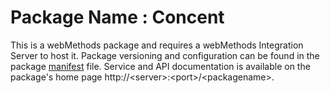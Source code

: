 # Package Name : Concent
This is a webMethods package and requires a webMethods Integration Server to host it. Package versioning and configuration can be found in the package [manifest](./Concent/manifest.v3) file. Service and API documentation is available on the package's home page http://&lt;server&gt;:&lt;port&gt;/&lt;packagename>.